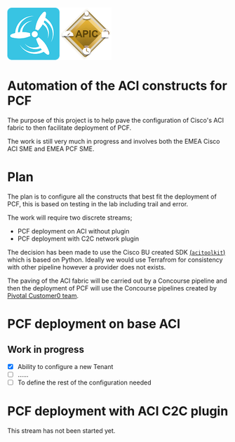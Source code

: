 ![](https://github.com/clijockey/pipeline-aci/blob/master/images/concourse.png)![](https://github.com/clijockey/pipeline-aci/blob/master/images/apic.png)

# Automation of the ACI constructs for PCF

The purpose of this project is to help pave the configuration of Cisco's ACI fabric to then facilitate deployment of PCF.

The work is still very much in progress and involves both the EMEA Cisco ACI SME and EMEA PCF SME.

# Plan

The plan is to configure all the constructs that best fit the deployment of PCF, this is based on testing in the lab including trail and error. 

The work will require two discrete streams;

 * PCF deployment on ACI without plugin
 * PCF deployment with C2C network plugin

The decision has been made to use the Cisco BU created SDK [(`acitoolkit`)](https://github.com/datacenter/acitoolkit) which is based on Python. Ideally we would use Terrafrom for consistency with other pipeline however a provider does not exists. 

The paving of the ACI fabric will be carried out by a Concourse pipeline and then the deployment of PCF will use the Concourse pipelines created by [Pivotal Customer0 team](https://github.com/pivotal-cf/pcf-pipelines).

# PCF deployment on base ACI


## Work in progress

- [x] Ability to configure a new Tenant
- [ ] ......
- [ ] To define the rest of the configuration needed

# PCF deployment with ACI C2C plugin
This stream has not been started yet.



